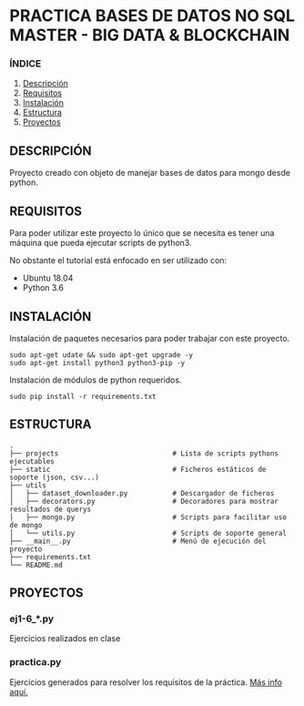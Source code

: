 # PRACTICA BASES DE DATOS NO SQL MASTER - BIG DATA & BLOCKCHAIN

### ÍNDICE

1. [ Descripción ](#desc)
1. [ Requisitos ](#requirements)
1. [ Instalación ](#installation)
1. [ Estructura ](#structure)
1. [ Proyectos ](#projects)


<a name="desc"></a>
## DESCRIPCIÓN

Proyecto creado con objeto de manejar bases de datos para mongo desde
python.

<a name="requirements"></a>
## REQUISITOS
Para poder utilizar este proyecto lo único que se necesita es tener una
máquina que pueda ejecutar scripts de python3. 

No obstante el tutorial está enfocado en ser utilizado con: 
- Ubuntu 18.04
- Python 3.6


<a name="installation"></a>
## INSTALACIÓN

Instalación de paquetes necesarios para poder trabajar con este
proyecto.
```
sudo apt-get udate && sudo apt-get upgrade -y 
sudo apt-get install python3 python3-pip -y
```

Instalación de módulos de python requeridos. 
``` 
sudo pip install -r requirements.txt
```


<a name="structure"></a>
## ESTRUCTURA

    .
    ├── projects                            # Lista de scripts pythons ejecutables
    ├── static                              # Ficheros estáticos de soporte (json, csv...)
    ├── utils
    │   ├── dataset_downloader.py           # Descargador de ficheros
    │   ├── decorators.py                   # Decoradores para mostrar resultados de querys
    │   ├── mongo.py                        # Scripts para facilitar uso de mongo
    │   └── utils.py                        # Scripts de soporte general
    ├── __main__.py							# Menú de ejecución del proyecto
    ├── requirements.txt
    └── README.md


<a name="projects"></a>
## PROYECTOS

### ej1-6_*.py
Ejercicios realizados en clase

### practica.py
Ejercicios generados para resolver los requisitos de la práctica. [Más
info aquí.](https://github.com/serCliff/mongo/blob/master/static/documentation/practica.md)

